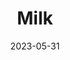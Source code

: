 ---
title: 'Milk'
date: '2023-05-31' 
metatag: '' 
inventory: '0' 
draft: false 
# meta description 
shortDescripton: ''
description: 'Dairy'
longdescription: ''
tags: ''
brand: ''
subCategory: ''
unit: 'Unit'
sellCount: '0'
featured: False
# product Price
price: '80.0'
# Product Short Description
productID: '32F136E8-1BFF-ED11-996D-005056B3A416'
type: 'products'
category: 'Dairy' 
thumnailproduct: 'https://eraconnect.blob.core.windows.net/product-images/basics/184adb43-5746-4b1b-8410-79972a6a2264.webp' 
images:
  - image: 'https://eraconnect.blob.core.windows.net/product-images/basics/184adb43-5746-4b1b-8410-79972a6a2264.webp'  
Variants:
---